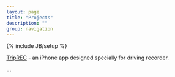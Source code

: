 ```yaml
---
layout: page
title: "Projects"
description: ""
group: navigation
---
```

{% include JB/setup %}

[TripREC](https://itunes.apple.com/cn/app/xing-che-ji-lu-yi-triprec/id528181527) - an iPhone app designed specially for driving recorder.

...
